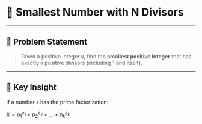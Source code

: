# 🧮 Smallest Number with N Divisors

---

## 📝 Problem Statement

> Given a positive integer `N`, find the **smallest positive integer** that has exactly `N` positive divisors (including 1 and itself).

---

## 🧠 Key Insight

If a number `X` has the prime factorization:

$X = p_1^{e_1} \times p_2^{e_2} \times \dots \times p_k^{e_k}$




